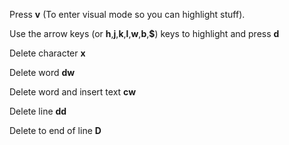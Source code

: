 Press **v** (To enter visual mode so you can highlight stuff).

Use the arrow keys (or **h**,**j**,**k**,**l**,**w**,**b**,**$**) keys to highlight and press **d**

Delete character   **x**

Delete word   **dw**

Delete word and insert text **cw**

Delete line   **dd**

Delete to end of line   **D**





